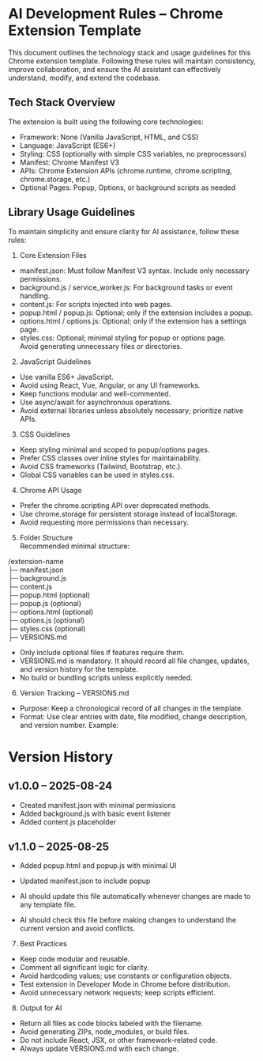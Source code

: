 # AI Development Rules – Chrome Extension Template

This document outlines the technology stack and usage guidelines for this Chrome extension template. Following these rules will maintain consistency, improve collaboration, and ensure the AI assistant can effectively understand, modify, and extend the codebase.

## Tech Stack Overview

The extension is built using the following core technologies:

- Framework: None (Vanilla JavaScript, HTML, and CSS)  
- Language: JavaScript (ES6+)  
- Styling: CSS (optionally with simple CSS variables, no preprocessors)  
- Manifest: Chrome Manifest V3  
- APIs: Chrome Extension APIs (chrome.runtime, chrome.scripting, chrome.storage, etc.)  
- Optional Pages: Popup, Options, or background scripts as needed

## Library Usage Guidelines

To maintain simplicity and ensure clarity for AI assistance, follow these rules:

1. Core Extension Files  
- manifest.json: Must follow Manifest V3 syntax. Include only necessary permissions.  
- background.js / service_worker.js: For background tasks or event handling.  
- content.js: For scripts injected into web pages.  
- popup.html / popup.js: Optional; only if the extension includes a popup.  
- options.html / options.js: Optional; only if the extension has a settings page.  
- styles.css: Optional; minimal styling for popup or options page.  
Avoid generating unnecessary files or directories.

2. JavaScript Guidelines  
- Use vanilla ES6+ JavaScript.  
- Avoid using React, Vue, Angular, or any UI frameworks.  
- Keep functions modular and well-commented.  
- Use async/await for asynchronous operations.  
- Avoid external libraries unless absolutely necessary; prioritize native APIs.

3. CSS Guidelines  
- Keep styling minimal and scoped to popup/options pages.  
- Prefer CSS classes over inline styles for maintainability.  
- Avoid CSS frameworks (Tailwind, Bootstrap, etc.).  
- Global CSS variables can be used in styles.css.

4. Chrome API Usage  
- Prefer the chrome.scripting API over deprecated methods.  
- Use chrome.storage for persistent storage instead of localStorage.  
- Avoid requesting more permissions than necessary.

5. Folder Structure  
Recommended minimal structure:

/extension-name  
  ├─ manifest.json  
  ├─ background.js  
  ├─ content.js  
  ├─ popup.html (optional)  
  ├─ popup.js (optional)  
  ├─ options.html (optional)  
  ├─ options.js (optional)  
  ├─ styles.css (optional)  
  ├─ VERSIONS.md

- Only include optional files if features require them.  
- VERSIONS.md is mandatory. It should record all file changes, updates, and version history for the template.  
- No build or bundling scripts unless explicitly needed.

6. Version Tracking – VERSIONS.md  
- Purpose: Keep a chronological record of all changes in the template.  
- Format: Use clear entries with date, file modified, change description, and version number. Example:

# Version History

## v1.0.0 – 2025-08-24  
- Created manifest.json with minimal permissions  
- Added background.js with basic event listener  
- Added content.js placeholder  

## v1.1.0 – 2025-08-25  
- Added popup.html and popup.js with minimal UI  
- Updated manifest.json to include popup

- AI should update this file automatically whenever changes are made to any template file.  
- AI should check this file before making changes to understand the current version and avoid conflicts.

7. Best Practices  
- Keep code modular and reusable.  
- Comment all significant logic for clarity.  
- Avoid hardcoding values; use constants or configuration objects.  
- Test extension in Developer Mode in Chrome before distribution.  
- Avoid unnecessary network requests; keep scripts efficient.

8. Output for AI  
- Return all files as code blocks labeled with the filename.  
- Avoid generating ZIPs, node_modules, or build files.  
- Do not include React, JSX, or other framework-related code.  
- Always update VERSIONS.md with each change.